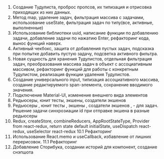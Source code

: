 1. Создание Тудулиста, проброс пропсов, их типизация и отрисовка приходящих из них данных. 
2. Метод map, удаление задач, фильтрация массива с задачами, использование useState, фильтрация задач по типу(все, активные, выполненные)
3. Использование библиотеки uuid, написание функции по добавлению задачи, добавление задачи по нажатию Enter, рефакторинг кода, вынос функций наверх.
4. Активный чекбокс, защита от добавления пустых задач, подсказка при попытке добавить пустую задачу, подсветка активного фильтра.
5. Новая сущность для хранения Тудулистов, отдельная фильтрация задач, преобразования массива задач в объект с ассоциативным массивом, рефакторинг функций для работы с конкретным Тудулистом, реализация функции удаления Тудулистов.
6. Создание универсального input, типизация ассоциативного массива, создание редактируемого span-элемента, сохранение вводимого значения.
7. Подключение Material-UI, изменение внешнего вида элементов
8. Редьюсеры, юнит тесты, экшены, создатели экшенов
9. Редьюсеры , юнит тесты , экшены , создатели экшенов , - для задач. Решение задачи синхрозиации id при отправке экшена в разные редьюсеры
10. Redux, createStore, combineReducers, AppRootStateType, Provider from react-redux,  return state default initialState, useDispatch react-redux, useSelector react-redux
10.1 Рефакторинг
11. Использование React.memo и useCallback, избавление от лишних перерисовок.
11.1 Рефакторинг
12. Добавление Сторибука, создании историй для компонент, создание снэпшота